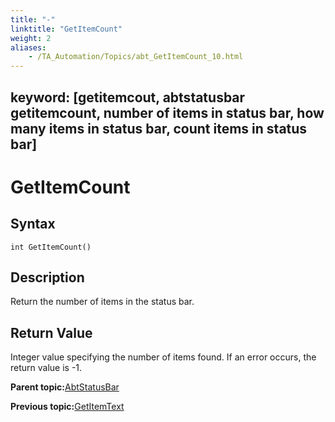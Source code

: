 ```yaml
--- 
title: "-"
linktitle: "GetItemCount"
weight: 2
aliases: 
    - /TA_Automation/Topics/abt_GetItemCount_10.html
---
```

keyword: [getitemcout, abtstatusbar getitemcount, number of items in status bar, how many items in status bar, count items in status bar]
---

# GetItemCount

## Syntax

`int GetItemCount()`

## Description

Return the number of items in the status bar.

## Return Value

Integer value specifying the number of items found. If an error occurs, the return value is -1.

**Parent topic:**[AbtStatusBar](/TA_Automation/Topics/abt_AbtStatusBar.html)

**Previous topic:**[GetItemText](/TA_Automation/Topics/abt_GetItemText_10.html)

